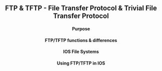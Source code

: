<h2 align="center">FTP & TFTP - File Transfer Protocol & Trivial File Transfer Protocol</h2>


<h4 align="center">Purpose</h4>


<h4 align="center">FTP/TFTP functions & differences</h4>

<h4 align="center">IOS File Systems</h4>

<h4 align="center">Using FTP/TFTP in IOS</h4>
